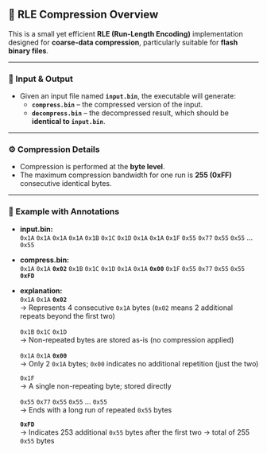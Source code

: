 ## 🔹 RLE Compression Overview

This is a small yet efficient **RLE (Run-Length Encoding)** implementation designed for **coarse-data compression**, particularly suitable for **flash binary files**.

---

### 📁 Input & Output

- Given an input file named **`input.bin`**, the executable will generate:
  - **`compress.bin`** – the compressed version of the input.
  - **`decompress.bin`** – the decompressed result, which should be **identical to `input.bin`**.

---

### ⚙️ Compression Details

- Compression is performed at the **byte level**.
- The maximum compression bandwidth for one run is **255 (0xFF)** consecutive identical bytes.

---

### 📌 Example with Annotations

- **input.bin:**  
  `0x1A` `0x1A` `0x1A` `0x1A` `0x1B` `0x1C` `0x1D` `0x1A` `0x1A` `0x1F` `0x55` `0x77` `0x55` `0x55` ... `0x55`

- **compress.bin:**  
  `0x1A` `0x1A` **`0x02`** `0x1B` `0x1C` `0x1D` `0x1A` `0x1A` **`0x00`** `0x1F` `0x55` `0x77` `0x55` `0x55` **`0xFD`**

- **explanation:**  
  `0x1A` `0x1A` **`0x02`**  
  → Represents 4 consecutive `0x1A` bytes (`0x02` means 2 additional repeats beyond the first two)

  `0x1B` `0x1C` `0x1D`  
  → Non-repeated bytes are stored as-is (no compression applied)

  `0x1A` `0x1A` **`0x00`**  
  → Only 2 `0x1A` bytes; `0x00` indicates no additional repetition (just the two)

  `0x1F`  
  → A single non-repeating byte; stored directly

  `0x55` `0x77` `0x55` `0x55` ... `0x55`  
  → Ends with a long run of repeated `0x55` bytes

  **`0xFD`**  
  → Indicates 253 additional `0x55` bytes after the first two → total of 255 `0x55` bytes
